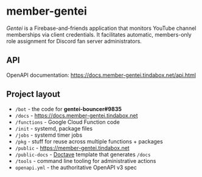 # member-gentei

_Gentei_ is a Firebase-and-friends application that monitors YouTube channel memberships via client credentials. It facilitates automatic, members-only role assignment for Discord fan server administrators.

## API

OpenAPI documentation: https://docs.member-gentei.tindabox.net/api.html

## Project layout

* `/bot` - the code for **gentei-bouncer#9835**
* `/docs` - https://docs.member-gentei.tindabox.net
* `/functions` - Google Cloud Function code
* `/init` - systemd, package files
* `/jobs` - systemd timer jobs
* `/pkg` - stuff for reuse across multiple functions + packages
* `/public` - https://member-gentei.tindabox.net
* `/public-docs` - [Doctave](https://github.com/Doctave/doctave) template that generates `/docs`
* `/tools` - command line tooling for administrative actions
* `openapi.yml` - the authoritative OpenAPI v3 spec

